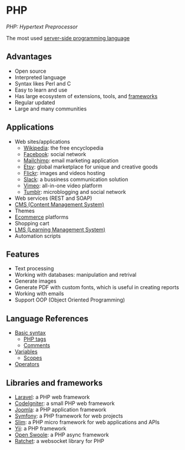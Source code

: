 # PHP

*PHP: Hypertext Preprocessor*

The most used [server-side programming language](../web/programming/server-side/README.md)

## Advantages

- Open source
- Interpreted language
- Syntax likes Perl and C
- Easy to learn and use
- Has large ecosystem of extensions, tools, and [frameworks](#libraries-and-frameworks)
- Regular updated
- Large and many communities

## Applications

- Web sites/applications
  - [Wikipedia](https://www.wikipedia.org/): the free encyclopedia
  - [Facebook](https://www.facebook.com/): social network
  - [Mailchimp](https://mailchimp.com/): email marketing application
  - [Etsy](https://www.etsy.com/): global marketplace for unique and creative goods
  - [Flickr](https://www.flickr.com/): images and videos hosting
  - [Slack](https://slack.com/): a bussiness communication solution
  - [Vimeo](https://vimeo.com/): all-in-one video platform
  - [Tumblr](https://www.tumblr.com/): microblogging and social network
- Web services (REST and SOAP)
- [CMS (Content Management System)](../cms/README.md)
- Themes
- [Ecommerce](../ecommerce/README.md) platforms
- Shopping cart
- [LMS (Learning Management System)](../lms/README.md)
- Automation scripts

## Features

- Text processing
- Working with databases: manipulation and retrival
- Generate images
- Generate PDF with custom fonts, which is useful in creating reports
- Working with emails
- Support OOP (Object Oriented Programming)

## Language References

- [Basic syntax](basic-syntax/README.md)
  - [PHP tags](basic-syntax/php-tags.md)
  - [Comments](basic-syntax/comments.md)
- [Variables](variable/README.md)
  - [Scopes](variable/scopes.md)
- [Operators](operators.md)

## Libraries and frameworks

- [Laravel](https://laravel.com/): a PHP web framework
- [CodeIgniter](https://www.codeigniter.com/): a small PHP web framework
- [Joomla](https://framework.joomla.org/): a PHP application framework
- [Symfony](https://symfony.com/): a PHP framework for web projects
- [Slim](https://www.slimframework.com/): a PHP micro framework for web applications and APIs
- [Yii](https://www.yiiframework.com/): a PHP framework
- [Open Swoole](https://openswoole.com/): a PHP async framework
- [Ratchet](http://socketo.me/): a websocket library for PHP